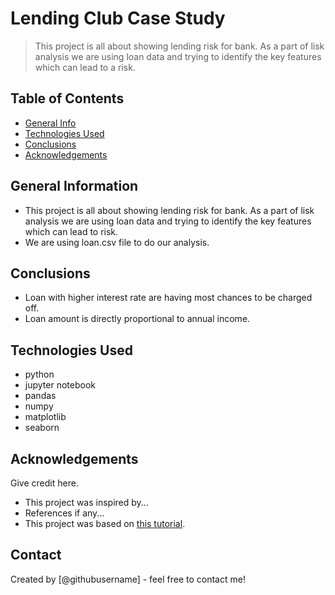 # Lending Club Case Study
> This project is all about showing lending risk for bank. As a part of lisk analysis we are using loan data and trying to identify the key features which can lead to a risk.


## Table of Contents
* [General Info](#general-information)
* [Technologies Used](#technologies-used)
* [Conclusions](#conclusions)
* [Acknowledgements](#acknowledgements)

<!-- You can include any other section that is pertinent to your problem -->

## General Information
- This project is all about showing lending risk for bank. As a part of lisk analysis we are using loan data and trying to identify the key features which can lead to risk.
- We are using loan.csv file to do our analysis.


<!-- You don't have to answer all the questions - just the ones relevant to your project. -->

## Conclusions
- Loan with higher interest rate are having most chances to be charged off.
- Loan amount is directly proportional to annual income.


<!-- You don't have to answer all the questions - just the ones relevant to your project. -->


## Technologies Used
- python
- jupyter notebook
- pandas
- numpy
- matplotlib
- seaborn

<!-- As the libraries versions keep on changing, it is recommended to mention the version of library used in this project -->

## Acknowledgements
Give credit here.
- This project was inspired by...
- References if any...
- This project was based on [this tutorial](https://www.example.com).


## Contact
Created by [@githubusername] - feel free to contact me!


<!-- Optional -->
<!-- ## License -->
<!-- This project is open source and available under the [... License](). -->

<!-- You don't have to include all sections - just the one's relevant to your project -->
